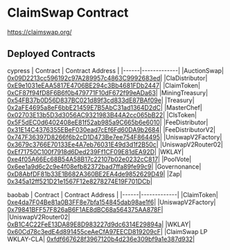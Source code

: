 # ClaimSwap Contract

https://claimswap.org/

## Deployed Contracts

cypress
| Contract   | Contract Address |
|------|-------------|
|AuctionSwap| [0x09D2213cc596192c97A289957c4863C9992683ed](https://scope.klaytn.com/account/0x09D2213cc596192c97A289957c4863C9992683ed)|
|ClaDistributor| [0xE9e1031eEAA5817E4706BE294c3Bb4681FDb2447](https://scope.klaytn.com/account/0xE9e1031eEAA5817E4706BE294c3Bb4681FDb2447)|
|ClaimToken| [0xCF87f94fD8F6B6f0b479771F10dF672f99eADa63](https://scope.klaytn.com/account/0xcf87f94fd8f6b6f0b479771f10df672f99eada63)|
|MiningTreasury| [0x54FB37b0D56D837BC021d89f3cd833dE87BAf09e](https://scope.klaytn.com/account/0x54FB37b0D56D837BC021d89f3cd833dE87BAf09e)|
|Treasury| [0x2aFE4695a8eF6bbE21459E7B5AbC31ad1364D2dC](https://scope.klaytn.com/account/0x2aFE4695a8eF6bbE21459E7B5AbC31ad1364D2dC)|
|MasterChef| [0x02703E13b5D3d3056AC9321983B44A2cc065bB22](https://scope.klaytn.com/account/0x02703E13b5D3d3056AC9321983B44A2cc065bB22)|
|ClsToken| [0x5F5dEC0d6402408eE81f52ab985a9C665b6e6010](https://scope.klaytn.com/account/0x5F5dEC0d6402408eE81f52ab985a9C665b6e6010)|
|FeeDistributor| [0x31E14C4376355EBeF030ead7cEf6Fd60DA9b2684](https://scope.klaytn.com/account/0x31E14C4376355EBeF030ead7cEf6Fd60DA9b2684)|
|FeeDistributorV2| [0x747F36397D8266f6b2cD1D473Be7ee754F864495](https://scope.klaytn.com/account/0x747F36397D8266f6b2cD1D473Be7ee754F864495)|
|UniswapV2Factory| [0x3679c3766E70133Ee4A7eb76031E49d3d1f2B50c](https://scope.klaytn.com/account/0x3679c3766E70133Ee4A7eb76031E49d3d1f2B50c)|
|UniswapV2Router02| [0xEf71750C100f7918d6Ded239Ff1CF09E81dEA92D](https://scope.klaytn.com/account/0xEf71750C100f7918d6Ded239Ff1CF09E81dEA92D)|
|WKLAY| [0xe4f05A66Ec68B54A58B17c22107b02e0232cC817](https://scope.klaytn.com/account/0xe4f05A66Ec68B54A58B17c22107b02e0232cC817)|
|PoolVote| [0x6ee1a9d6c2c9e4f08efb82372bad7ffa89fe99c9](https://scope.klaytn.com/account/0x6ee1a9d6c2c9e4f08efb82372bad7ffa89fe99c9)|
|Governonance| [0xD8AbfDF81b33E1B682A360BE2EA4de9852629D49](https://scope.klaytn.com/account/0xD8AbfDF81b33E1B682A360BE2EA4de9852629D49)|
|Zap| [0x345a12ff521D21e1567F12e8278274E19F701DCb](https://scope.klaytn.com/account/0x345a12ff521D21e1567F12e8278274E19F701DCb)|


baobab
| Contract   | Contract Address |
|------|-------------|
|ClaimToken| [0xe4da7F04Be81a0B3FF8e7bfa154845dab98ae1f6](https://baobab.scope.klaytn.com/account/0xe4da7F04Be81a0B3FF8e7bfa154845dab98ae1f6)|
|UniswapV2Factory| [0x79841BFF57F826aB6F1AE8dBC68a564375AA878F](https://baobab.scope.klaytn.com/account/0x79841BFF57F826aB6F1AE8dBC68a564375AA878F)|
|UniswapV2Router02| [0xB1C4C22FeE13DA89E8D983227d9dc6314E29894a](https://baobab.scope.klaytn.com/account/0xB1C4C22FeE13DA89E8D983227d9dc6314E29894a)|
|WKLAY| [0x60Cd78c3edE4d891455ceAeCfA97EECD819209cF](https://baobab.scope.klaytn.com/account/0x60Cd78c3edE4d891455ceAeCfA97EECD819209cF)|
|ClaimSwap LP WKLAY-CLA| [0xfdf667628f3967120b4d236e309bf9a1e387d932](https://baobab.scope.klaytn.com/account/0xfdf667628f3967120b4d236e309bf9a1e387d932)|
